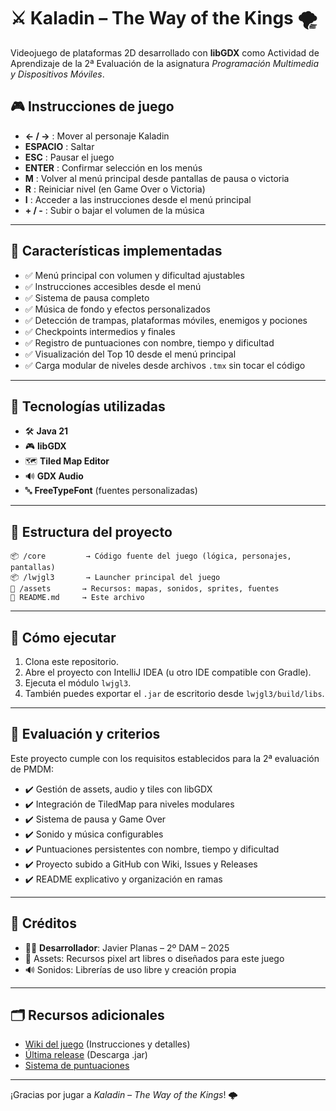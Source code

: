 # ⚔️ Kaladin – The Way of the Kings 🌪️

Videojuego de plataformas 2D desarrollado con **libGDX** como Actividad de Aprendizaje de la 2ª Evaluación de la asignatura *Programación Multimedia y Dispositivos Móviles*.

## 🎮 Instrucciones de juego

- **← / →** : Mover al personaje Kaladin  
- **ESPACIO** : Saltar  
- **ESC** : Pausar el juego  
- **ENTER** : Confirmar selección en los menús  
- **M** : Volver al menú principal desde pantallas de pausa o victoria  
- **R** : Reiniciar nivel (en Game Over o Victoria)  
- **I** : Acceder a las instrucciones desde el menú principal  
- **+ / -** : Subir o bajar el volumen de la música  

---

## 🧩 Características implementadas

- ✅ Menú principal con volumen y dificultad ajustables  
- ✅ Instrucciones accesibles desde el menú  
- ✅ Sistema de pausa completo  
- ✅ Música de fondo y efectos personalizados  
- ✅ Detección de trampas, plataformas móviles, enemigos y pociones  
- ✅ Checkpoints intermedios y finales  
- ✅ Registro de puntuaciones con nombre, tiempo y dificultad  
- ✅ Visualización del Top 10 desde el menú principal  
- ✅ Carga modular de niveles desde archivos `.tmx` sin tocar el código  

---

## 🔧 Tecnologías utilizadas

- 🛠️ **Java 21**
- 🎮 **libGDX**
- 🗺️ **Tiled Map Editor**
- 🔊 **GDX Audio**
- 🔤 **FreeTypeFont** (fuentes personalizadas)

---

## 📁 Estructura del proyecto

```
📦 /core         → Código fuente del juego (lógica, personajes, pantallas)
📦 /lwjgl3       → Launcher principal del juego
📁 /assets       → Recursos: mapas, sonidos, sprites, fuentes
📄 README.md     → Este archivo
```

---

## 🏁 Cómo ejecutar

1. Clona este repositorio.
2. Abre el proyecto con IntelliJ IDEA (u otro IDE compatible con Gradle).
3. Ejecuta el módulo `lwjgl3`.
4. También puedes exportar el `.jar` de escritorio desde `lwjgl3/build/libs`.

---

## 📘 Evaluación y criterios

Este proyecto cumple con los requisitos establecidos para la 2ª evaluación de PMDM:

- ✔️ Gestión de assets, audio y tiles con libGDX  
- ✔️ Integración de TiledMap para niveles modulares  
- ✔️ Sistema de pausa y Game Over  
- ✔️ Sonido y música configurables  
- ✔️ Puntuaciones persistentes con nombre, tiempo y dificultad  
- ✔️ Proyecto subido a GitHub con Wiki, Issues y Releases  
- ✔️ README explicativo y organización en ramas  

---



## 📜 Créditos

- 👨‍💻 **Desarrollador**: Javier Planas – 2º DAM – 2025  
- 🎨 Assets: Recursos pixel art libres o diseñados para este juego  
- 🔊 Sonidos: Librerías de uso libre y creación propia  

---

## 🗂️ Recursos adicionales

- [Wiki del juego](https://github.com/rungod95/TheWayofKings/wiki) (Instrucciones y detalles)
- [Última release]() (Descarga .jar)
- [Sistema de puntuaciones](docs/scores.json)

---

¡Gracias por jugar a *Kaladin – The Way of the Kings*! 🌩️
